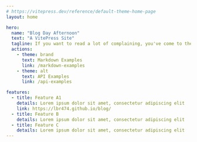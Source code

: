 ```yaml
---
# https://vitepress.dev/reference/default-theme-home-page
layout: home

hero:
  name: "Blog Day Afternoon"
  text: "A VitePress Site"
  tagline: If you want to read a lot of complaining, you've come to the right place
  actions:
    - theme: brand
      text: Markdown Examples
      link: /markdown-examples
    - theme: alt
      text: API Examples
      link: /api-examples

features:
  - title: Feature A1
    details: Lorem ipsum dolor sit amet, consectetur adipiscing elit
    link: https://lbr474.github.io/blog/
  - title: Feature B
    details: Lorem ipsum dolor sit amet, consectetur adipiscing elit
  - title: Feature C
    details: Lorem ipsum dolor sit amet, consectetur adipiscing elit
---
```


